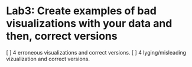 # Lab3: Create examples of bad visualizations with your data and then, correct versions
[ ] 4 erroneous visualizations and correct versions.
[ ] 4 lyging/misleading vizualization and correct versions.
